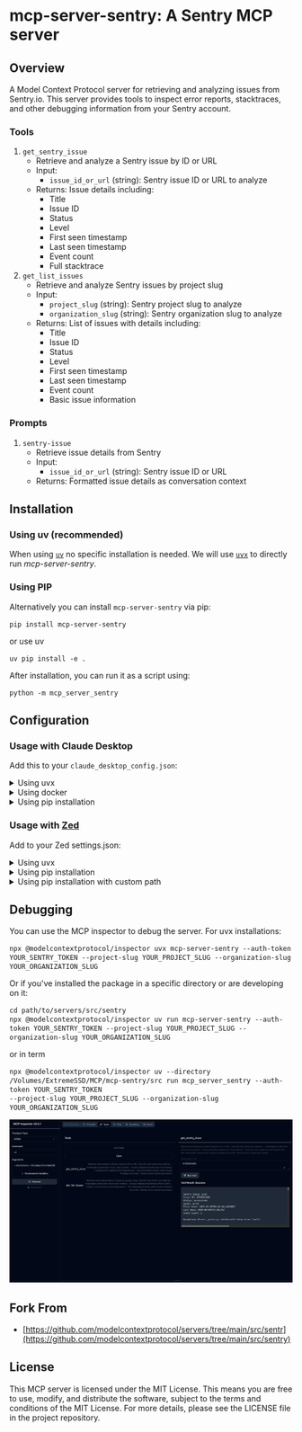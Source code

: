 # mcp-server-sentry: A Sentry MCP server

## Overview

A Model Context Protocol server for retrieving and analyzing issues from Sentry.io. This server provides tools to inspect error reports, stacktraces, and other debugging information from your Sentry account.

### Tools

1. `get_sentry_issue`
   - Retrieve and analyze a Sentry issue by ID or URL
   - Input:
     - `issue_id_or_url` (string): Sentry issue ID or URL to analyze
   - Returns: Issue details including:
     - Title
     - Issue ID
     - Status
     - Level
     - First seen timestamp
     - Last seen timestamp
     - Event count
     - Full stacktrace
2. `get_list_issues`
   - Retrieve and analyze Sentry issues by project slug
   - Input:
     - `project_slug` (string): Sentry project slug to analyze
     - `organization_slug` (string): Sentry organization slug to analyze
   - Returns: List of issues with details including:
     - Title
     - Issue ID
     - Status
     - Level
     - First seen timestamp
     - Last seen timestamp
     - Event count
     - Basic issue information

### Prompts

1. `sentry-issue`
   - Retrieve issue details from Sentry
   - Input:
     - `issue_id_or_url` (string): Sentry issue ID or URL
   - Returns: Formatted issue details as conversation context

## Installation

### Using uv (recommended)

When using [`uv`](https://docs.astral.sh/uv/) no specific installation is needed. We will
use [`uvx`](https://docs.astral.sh/uv/guides/tools/) to directly run *mcp-server-sentry*.

### Using PIP

Alternatively you can install `mcp-server-sentry` via pip:

```
pip install mcp-server-sentry
```

or use uv
```
uv pip install -e .
```

After installation, you can run it as a script using:

```
python -m mcp_server_sentry
```

## Configuration

### Usage with Claude Desktop

Add this to your `claude_desktop_config.json`:

<details>
<summary>Using uvx</summary>

```json
"mcpServers": {
  "sentry": {
    "command": "uvx",
    "args": ["mcp-server-sentry", "--auth-token", "YOUR_SENTRY_TOKEN","--project-slug" ,"YOUR_PROJECT_SLUG", "--organization-slug","YOUR_ORGANIZATION_SLUG"]
  }
}
```
</details>


<details>
<summary>Using docker</summary>

```json
"mcpServers": {
  "sentry": {
    "command": "docker",
    "args": ["run", "-i", "--rm", "mcp/sentry", "--auth-token", "YOUR_SENTRY_TOKEN","--project-slug" ,"YOUR_PROJECT_SLUG", "--organization-slug","YOUR_ORGANIZATION_SLUG"]
  }
}
```
</details>

<details>

<summary>Using pip installation</summary>

```json
"mcpServers": {
  "sentry": {
    "command": "python",
    "args": ["-m", "mcp_server_sentry", "--auth-token", "YOUR_SENTRY_TOKEN","--project-slug" ,"YOUR_PROJECT_SLUG", "--organization-slug","YOUR_ORGANIZATION_SLUG"]
  }
}
```
</details>

### Usage with [Zed](https://github.com/zed-industries/zed)

Add to your Zed settings.json:

<details>
<summary>Using uvx</summary>

```json
"context_servers": [
  "mcp-server-sentry": {
    "command": {
      "path": "uvx",
      "args": ["mcp-server-sentry", "--auth-token", "YOUR_SENTRY_TOKEN","--project-slug" ,"YOUR_PROJECT_SLUG", "--organization-slug","YOUR_ORGANIZATION_SLUG"]
    }
  }
],
```
</details>

<details>
<summary>Using pip installation</summary>

```json
"context_servers": {
  "mcp-server-sentry": {
    "command": "python",
    "args": ["-m", "mcp_server_sentry", "--auth-token", "YOUR_SENTRY_TOKEN","--project-slug" ,"YOUR_PROJECT_SLUG", "--organization-slug","YOUR_ORGANIZATION_SLUG"]
  }
},
```
</details>

<details>
<summary>Using pip installation with custom path</summary>

```json
"context_servers": {
  "sentry": {
      "command": "python",
      "args": [
        "-m",
        "mcp_server_sentry",
        "--auth-token",
        "YOUR_SENTRY_TOKEN",
        "--project-slug",
        "YOUR_PROJECT_SLUG",
        "--organization-slug",
        "YOUR_ORGANIZATION_SLUG"
      ],
      "env": {
        "PYTHONPATH": "path/to/mcp-sentry/src"
      }
    }
},
```


</details>







## Debugging

You can use the MCP inspector to debug the server. For uvx installations:

```
npx @modelcontextprotocol/inspector uvx mcp-server-sentry --auth-token YOUR_SENTRY_TOKEN --project-slug YOUR_PROJECT_SLUG --organization-slug YOUR_ORGANIZATION_SLUG
```

Or if you've installed the package in a specific directory or are developing on it:

```
cd path/to/servers/src/sentry
npx @modelcontextprotocol/inspector uv run mcp-server-sentry --auth-token YOUR_SENTRY_TOKEN --project-slug YOUR_PROJECT_SLUG --organization-slug YOUR_ORGANIZATION_SLUG  
```
or in term
```
npx @modelcontextprotocol/inspector uv --directory /Volumes/ExtremeSSD/MCP/mcp-sentry/src run mcp_server_sentry --auth-token YOUR_SENTRY_TOKEN
--project-slug YOUR_PROJECT_SLUG --organization-slug YOUR_ORGANIZATION_SLUG
```
![Inspector-tools](./images/Inspector-tools.png)

## Fork From
- [https://github.com/modelcontextprotocol/servers/tree/main/src/sentr](https://github.com/modelcontextprotocol/servers/tree/main/src/sentry)
## License

This MCP server is licensed under the MIT License. This means you are free to use, modify, and distribute the software, subject to the terms and conditions of the MIT License. For more details, please see the LICENSE file in the project repository.
